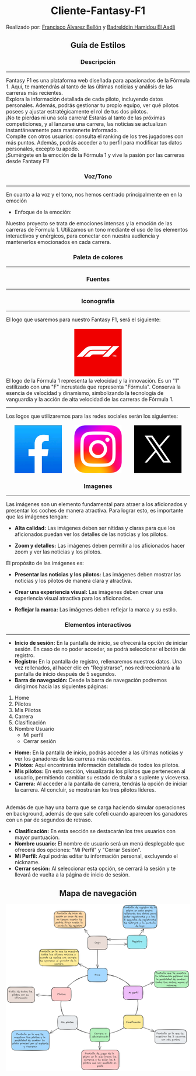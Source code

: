 <h1 style="text-align:center">Cliente-Fantasy-F1</h1>
Realizado por: <a href="https://github.com/FranDaniels">Francisco Álvarez Bellón</a> y <a href="https://github.com/bhamidou">Badrelddin Hamidou El Aadli</a>
<h2 style="text-align:center">Guía de Estilos</h2>

<h3 style="text-align:center">Descripción</h3>
<hr>
Fantasy F1 es una plataforma web diseñada para apasionados de la Fórmula 1. Aquí, te mantendrás al tanto de las últimas noticias y análisis de las carreras más recientes. 

<br>
Explora la información detallada de cada piloto, incluyendo datos personales. Además, podrás gestionar tu propio equipo, ver qué pilotos posees y ajustar estratégicamente el rol de tus dos pilotos.

<br>
¡No te pierdas ni una sola carrera! Estarás al tanto de las próximas competiciones, y al lanzarse una carrera, las noticias se actualizan instantáneamente para mantenerte informado.


<br>
Compite con otros usuarios: consulta el ranking de los tres jugadores con más puntos. Además, podrás acceder a tu perfil para modificar tus datos personales, excepto tu apodo. 

<br>
¡Sumérgete en la emoción de la Fórmula 1 y vive la pasión por las carreras desde Fantasy F1!



<h3 style="text-align:center">Voz/Tono</h3>

<hr>

En cuanto a la voz y el tono, nos hemos centrado principalmente en en la emoción

* Enfoque de la emoción:

Nuestro proyecto se trata de emociones intensas y la emoción de las carreras de Formula 1. Utilizamos un tono mediante el uso de los elementos interactivos y enérgicos, para conectar con nuestra audiencia y mantenerlos emocionados en cada carrera.


<h3 style="text-align:center">Paleta de colores</h3>
<hr>


<h3 style="text-align:center">Fuentes</h3>
<hr>

<h3 style="text-align:center">Iconografía</h3>
<hr>
El logo que usaremos para nuestro Fantasy F1, será el siguiente:
<br>
<div style="text-align:center;">
<br>
<img src="./assets/iconF1.jpg" style="height: 130px;"></img>
</div>
El logo de la Fórmula 1 representa la velocidad y la innovación. Es un "1" estilizado con una "F" incrustada que representa "Fórmula". Conserva la esencia de velocidad y dinamismo, simbolizando la tecnología de vanguardia y la acción de alta velocidad de las carreras de Fórmula 1.
<br>
<hr>
Los logos que utilizaremos para las redes sociales serán los siguientes:
<div style="text-align:center;">
<br>
<img src="./assets/icons/facebook.png" style="height: 130px; margin-right:30px;"></img>
<img src="./assets/icons/insta.png" style="height: 130px;"></img>
<img src="./assets/icons/x.jpeg" style="height: 130px;margin-left:30px;"></img>
</div>

<h3 style="text-align:center">Imagenes</h3>
<hr>

Las imágenes son un elemento fundamental para atraer a los aficionados y presentar los coches de manera atractiva. Para lograr esto, es importante que las imágenes tengan:

- **Alta calidad:** Las imágenes deben ser nítidas y claras para que los aficionados puedan ver los detalles de las noticias y los pilotos.

- **Zoom y detalles:** Las imágenes deben permitir a los aficionados hacer zoom y ver las noticias y los pilotos.


El propósito de las imágenes es:

- **Presentar las noticias y los pilotos:** Las imágenes deben mostrar las noticias y los pilotos de manera clara y atractiva.

- **Crear una experiencia visual:** Las imágenes deben crear una experiencia visual atractiva para los aficionados.


- **Reflejar la marca:** Las imágenes deben reflejar la marca y su estilo.


<h3 style="text-align:center">Elementos interactivos</h3>
<hr>

- **Inicio de sesión:** En la pantalla de inicio, se ofrecerá la opción de iniciar sesión. En caso de no poder acceder, se podrá seleccionar el botón de registro.
- **Registro:** En la pantalla de registro, rellenaremos nuestros datos. Una vez rellenados, al hacer clic en "Registrarse", nos redireccionará a la pantalla de inicio después de 5 segundos.
- **Barra de navegación:** Desde la barra de navegación podremos dirigirnos hacia las siguientes páginas:
<ol>
    <li>Home</li>
    <li>Pilotos</li>
    <li>Mis Pilotos</li>
    <li>Carrera</li>
    <li>Clasificación</li>
    <li>Nombre Usuario
        <ul>
            <li>Mi perfil</li>
            <li>Cerrar sesión</li>
        </ul>
    </li>
</ol>

- **Home:** En la pantalla de inicio, podrás acceder a las últimas noticias y ver los ganadores de las carreras más recientes.
- **Pilotos:** Aquí encontrarás información detallada de todos los pilotos.
- **Mis pilotos:** En esta sección, visualizarás los pilotos que pertenecen al usuario, permitiendo cambiar su estado de titular a suplente y viceversa.
- **Carrera:** Al acceder a la pantalla de carrera, tendrás la opción de iniciar la carrera. Al concluir, se mostrarán los tres pilotos líderes.
<br>
Además de que hay una barra que se carga haciendo simular operaciones en background, además de que sale cofeti cuando aparecen los ganadores con un par de segundos de retraso.

- **Clasificación:** En esta sección se destacarán los tres usuarios con mayor puntuación.
- **Nombre usuario:** El nombre de usuario será un menú desplegable que ofrecerá dos opciones: "Mi Perfil" y "Cerrar Sesión".
- **Mi Perfil:** Aquí podrás editar tu información personal, excluyendo el nickname.
- **Cerrar sesión:** Al seleccionar esta opción, se cerrará la sesión y te llevará de vuelta a la página de inicio de sesión.
<h2 style="text-align:center">Mapa de navegación</h2>
<img src="./assets/mapa_navegacion_circular_texto.png"></img>
